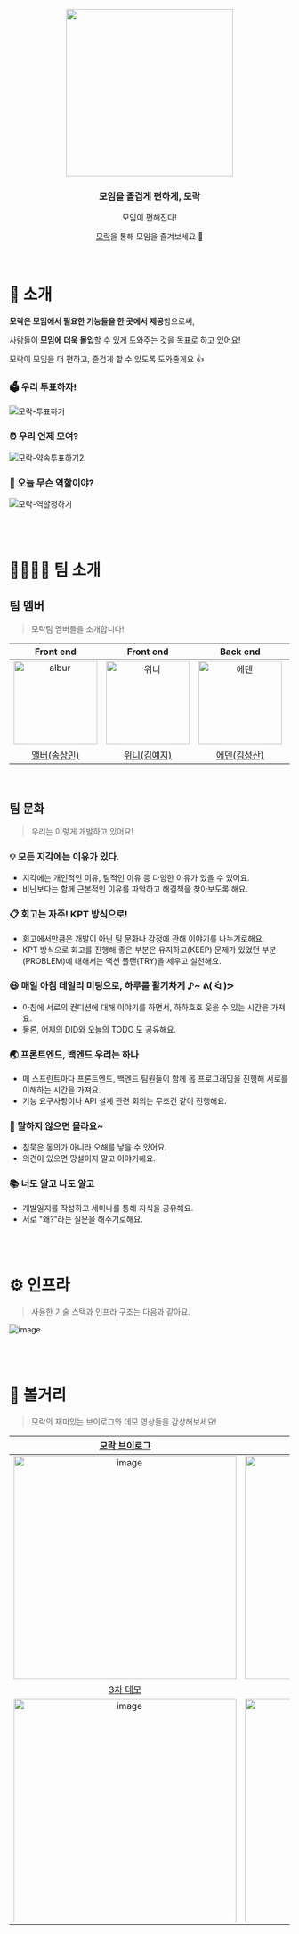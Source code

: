 <p align="center">
      <a href="https://mo-rak.com/" target="_blank">    
            <img src="https://user-images.githubusercontent.com/79205414/194690088-90f39269-d6bf-472e-a633-a9de19a94904.png" width="300"/>
      </a>
</p>

<div align = "center">

<h3>모임을 즐겁게 편하게, 모락</h3>

모임이 편해진다! <br>

[모락](https://mo-rak.com/)을 통해 모임을 즐겨보세요 🎉 <br> <br> <br>

</div>


# 🔎 소개 

**모락은 모임에서 필요한 기능들을 한 곳에서 제공**함으로써,

사람들이 **모임에 더욱 몰입**할 수 있게 도와주는 것을 목표로 하고 있어요!

모락이 모임을 더 편하고, 즐겁게 할 수 있도록 도와줄게요 👍


### 🗳 우리 투표하자!

![모락-투표하기](https://user-images.githubusercontent.com/79205414/194995574-eab0b766-ea99-4129-b0ac-d7c8bf95671a.gif)

### ⏰ 우리 언제 모여?

![모락-약속투표하기2](https://user-images.githubusercontent.com/79205414/194995561-c7eba34e-0455-4e5e-afb8-f056c28cb793.gif)

### 👑 오늘 무슨 역할이야?

![모락-역할정하기](https://user-images.githubusercontent.com/79205414/196872928-6577e22e-f0eb-4bf9-9259-c1590d0c5151.gif)

<br>
<br>

# 👨‍👩‍👧‍👦 팀 소개

## 팀 멤버

> 모락팀 멤버들을 소개합니다!

|Front end|Front end|Back end|Back end|Back end|Back end|
| :-: | :-: | :-: | :-: | :-: | :-: |
| <img src="https://user-images.githubusercontent.com/64825713/194213208-aa64bae2-16b3-48ab-bd9a-6d6029b1cfaf.png" alt="albur" width="150"> | <img src="https://user-images.githubusercontent.com/64825713/194213572-306c6b8c-0283-4615-ad54-f1421e8ec6cb.png" alt="위니" width="150"> | <img src="https://user-images.githubusercontent.com/64825713/194213401-f8fe16f9-6749-424e-b3b5-c685aec95a50.png" alt="에덴" width="150"> | <img src="https://user-images.githubusercontent.com/64825713/194213961-0c8c38d0-5795-4861-a997-9d3da2eb9dd7.png" alt="차리" width="150"> | <img src="https://user-images.githubusercontent.com/64825713/194214234-375362a1-2973-4460-be70-ffc3df759578.png" alt="엘리" width="150"> | <img src="https://user-images.githubusercontent.com/64825713/194214404-194f385e-2329-43e5-af07-524f8ff752d6.png" alt="배카라" width="150"> |
|[앨버(송상민)](https://github.com/al-bur)|[위니(김예지)](https://github.com/rladpwl0512)|[에덴(김성산)](https://github.com/leo0842)|[차리(이찬주)](https://github.com/cjlee38)|[엘리(한해리)](https://github.com/RIANAEH)|[배카라(박성우)](https://github.com/seong-wooo)|

<br>

## 팀 문화

> 우리는 이렇게 개발하고 있어요!

### 💡 모든 지각에는 이유가 있다.

- 지각에는 개인적인 이유, 팀적인 이유 등 다양한 이유가 있을 수 있어요.
- 비난보다는 함께 근본적인 이유를 파악하고 해결책을 찾아보도록 해요. 

### 📋 회고는 자주! KPT 방식으로!

- 회고에서만큼은 개발이 아닌 팀 문화나 감정에 관해 이야기를 나누기로해요.
- KPT 방식으로 회고를 진행해 좋은 부분은 유지하고(KEEP) 문제가 있었던 부분(PROBLEM)에 대해서는 액션 플랜(TRY)을 세우고 실천해요.

### 😆 매일 아침 데일리 미팅으로, 하루를 활기차게 ♪~ ᕕ( ᐛ )ᕗ

- 아침에 서로의 컨디션에 대해 이야기를 하면서, 하하호호 웃을 수 있는 시간을 가져요.
- 물론, 어제의 DID와 오늘의 TODO 도 공유해요. 

### 🌏 프론트엔드, 백엔드 우리는 하나

- 매 스프린트마다 프론트엔드, 백엔드 팀원들이 함께 몹 프로그래밍을 진행해 서로를 이해하는 시간을 가져요.
- 기능 요구사항이나 API 설계 관련 회의는 무조건 같이 진행해요. 

### 🤔 말하지 않으면 몰라요~

- 침묵은 동의가 아니라 오해를 낳을 수 있어요. 
- 의견이 있으면 망설이지 말고 이야기해요.

### 📚 너도 알고 나도 알고

- 개발일지를 작성하고 세미나를 통해 지식을 공유해요. 
- 서로 "왜?"라는 질문을 해주기로해요.

<br>
<br>

# ⚙️ 인프라

> 사용한 기술 스택과 인프라 구조는 다음과 같아요.  

![image](https://user-images.githubusercontent.com/45311765/196595945-41b38977-343c-451d-a1b2-af0a6e895c89.png)

<br>
<br>

# 📸 볼거리

> 모락의 재미있는 브이로그와 데모 영상들을 감상해보세요!

|[모락 브이로그](https://www.youtube.com/watch?v=sLBxjoZ6gKA)|[1차 데모](https://www.youtube.com/watch?v=R7JO6cLeyhU)|[2차 데모](https://www.youtube.com/watch?v=G4uQTNYNanY)|
| :-: | :-: | :-: |
|<img width="400" alt="image" src="https://user-images.githubusercontent.com/42317507/195745372-6791cc40-645c-4446-9667-f3957f8ae8b5.png">|<img width="400" alt="image" src="https://user-images.githubusercontent.com/42317507/195744540-2e08d8ed-57b3-4d5f-b19d-83c91d3c0852.png">|<img width="400" alt="image" src="https://user-images.githubusercontent.com/42317507/195744783-01661f3e-5ba8-4f6e-95cf-4be6faa7bc0d.png">|
|[3차 데모](https://www.youtube.com/watch?v=RSkr2x3n9B8)|[4차 데모](https://www.youtube.com/watch?v=u_INarrFVZ0)||
|<img width="400" alt="image" src="https://user-images.githubusercontent.com/42317507/195744439-2c362445-525e-447c-9aac-ee006927e130.png">|<img width="400" alt="image" src="https://user-images.githubusercontent.com/42317507/195745143-297cdc95-9e9d-4f4a-ad8a-e9590a5fbc69.png">|

